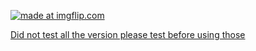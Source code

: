 <a href="https://imgflip.com/i/6qu7jl"><img src="https://i.imgflip.com/6qu7jl.jpg" title="made at imgflip.com"/></a><div><a href="https://grademe.fr/#">Did not test all the version please test before using those</a></div>
